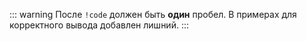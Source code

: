 ::: warning
После `!code` должен быть **один** пробел. В примерах для корректного вывода добавлен лишний.
:::
